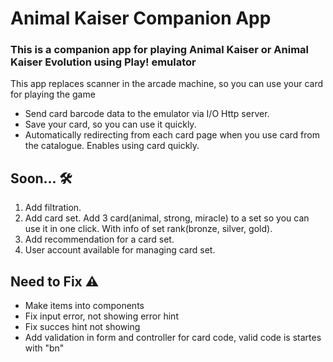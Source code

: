 # Animal Kaiser Companion App

### This is a companion app for playing Animal Kaiser or Animal Kaiser Evolution using Play! emulator

This app replaces scanner in the arcade machine, so you can use your card for playing the game

- Send card barcode data to the emulator via I/O Http server.
- Save your card, so you can use it quickly.
- Automatically redirecting from each card page when you use card from the catalogue. Enables using card quickly.

## Soon... :hammer_and_wrench:
1. Add filtration.
2. Add card set. Add 3 card(animal, strong, miracle) to a set so you can use it in one click. With info of set rank(bronze, silver, gold).
3. Add recommendation for a card set.
4. User account available for managing card set.

## Need to Fix :warning:
- Make items into components
- Fix input error, not showing error hint
- Fix succes hint not showing
- Add validation in form and controller for card code, valid code is startes with "bn"
